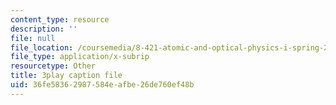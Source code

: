 ```yaml
---
content_type: resource
description: ''
file: null
file_location: /coursemedia/8-421-atomic-and-optical-physics-i-spring-2014/36fe58362987584eafbe26de760ef48b_gA1ZO0xBiYg.srt
file_type: application/x-subrip
resourcetype: Other
title: 3play caption file
uid: 36fe5836-2987-584e-afbe-26de760ef48b
---
```

